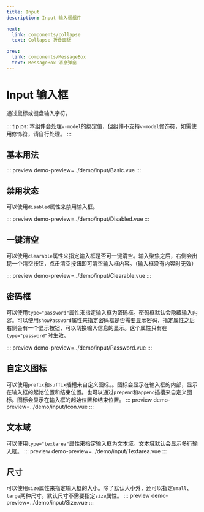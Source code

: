 ```yaml
---
title: Input
description: Input 输入框组件

next:
  link: components/collapse
  text: Collapse 折叠面板

prev:
  link: components/MessageBox
  text: MessageBox 消息弹窗
---
```


# Input 输入框

通过鼠标或键盘输入字符。

::: tip
ps: 本组件会处理`v-model`的绑定值，但组件不支持`v-model`修饰符，如需使用修饰符，请自行处理。
:::

## 基本用法

::: preview
demo-preview=../demo/input/Basic.vue
:::

## 禁用状态
可以使用`disabled`属性来禁用输入框。

::: preview
demo-preview=../demo/input/Disabled.vue
:::

## 一键清空
可以使用`clearable`属性来指定输入框是否可一键清空。输入聚焦之后，右侧会出现一个清空按钮，点击清空按钮即可清空输入框内容。（输入框没有内容时无效）

::: preview
demo-preview=../demo/input/Clearable.vue
:::

## 密码框
可以使用`type="password"`属性来指定输入框为密码框。密码框默认会隐藏输入内容。可以使用`showPassword`属性来指定密码框是否需要显示密码，指定属性之后右侧会有一个显示按钮，可以切换输入信息的显示。这个属性只有在`type="password"`时生效。

::: preview
demo-preview=../demo/input/Password.vue
:::

## 自定义图标
可以使用`prefix`和`suffix`插槽来自定义图标。。图标会显示在输入框的内部，显示在输入框的起始位置和结束位置。也可以通过`prepend`和`append`插槽来自定义图标。图标会显示在输入框的起始位置和结束位置。
::: preview
demo-preview=../demo/input/Icon.vue
:::

## 文本域
可以使用`type="textarea"`属性来指定输入框为文本域。文本域默认会显示多行输入框。
::: preview
demo-preview=../demo/input/Textarea.vue
:::

## 尺寸
可以使用`size`属性来指定输入框的大小。除了默认大小外，还可以指定`small`、`large`两种尺寸。默认尺寸不需要指定`size`属性。
::: preview
demo-preview=../demo/input/Size.vue
:::


